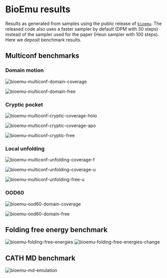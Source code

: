 # BioEmu results

Results as generated from samples using the public release of [`bioemu`](https://github.com/microsoft/bioemu).
The released code also uses a faster sampler by default (DPM with 30 steps) instead of the sampler used for the paper (Heun sampler with 100 steps).
Here we deposit benchmark results.

## Multiconf benchmarks

### Domain motion

![bioemu-multiconf-domain-coverage](/repo_assets/bioemu_domainmotion_rmsd_coverage.png)

![bioemu-multiconf-domain-free](/repo_assets/bioemu_domainmotion_rmsd_free_energy.png)

### Cryptic pocket

![bioemu-multiconf-cryptic-coverage-holo](/repo_assets/bioemu_crypticpocket_holo_rmsd_coverage.png)

![bioemu-multiconf-cryptic-coverage-apo](/repo_assets/bioemu_crypticpocket_apo_rmsd_coverage.png)

![bioemu-multiconf-cryptic-free](/repo_assets/bioemu_crypticpocket_rmsd_free_energy.png)

### Local unfolding

![bioemu-multiconf-unfolding-coverage-f](/repo_assets/bioemu_localunfolding_fnc_unfold_f_coverage.png)

![bioemu-multiconf-unfolding-coverage-u](/repo_assets/bioemu_localunfolding_fnc_unfold_u_coverage.png)

![bioemu-multiconf-unfolding-free-u](/repo_assets/bioemu_localunfolding_fnc_unfold_u_free_energy.png)
 
### OOD60

![bioemu-ood60-domain-coverage](/repo_assets/bioemu_ood60_rmsd_coverage.png)

![bioemu-ood60-domain-free](/repo_assets/bioemu_ood60_rmsd_free_energy.png)

## Folding free energy benchmark

![bioemu-folding-free-energies](/repo_assets/bioemu_folding_free_energies_scatter.png)
![bioemu-folding-free-energies-change](/repo_assets/bioemu_folding_free_energy_changes_scatter.png)

## CATH MD benchmark

![bioemu-md-emulation](/repo_assets/bioemu_md_emulation_mae_free_energy.png)

